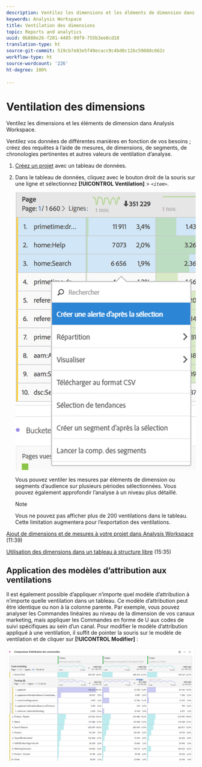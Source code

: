 ```yaml
---
description: Ventilez les dimensions et les éléments de dimension dans Analysis Workspace.
keywords: Analysis Workspace
title: Ventilation des dimensions
topic: Reports and analytics
uuid: 0b888e26-f201-4405-99f9-755b3ee6cd18
translation-type: ht
source-git-commit: 519cb7e83e5f49ecacc9c4bd0c12bc59088c662c
workflow-type: ht
source-wordcount: '226'
ht-degree: 100%

---
```



# Ventilation des dimensions

Ventilez les dimensions et les éléments de dimension dans Analysis Workspace.

Ventilez vos données de différentes manières en fonction de vos besoins ; créez des requêtes à l’aide de mesures, de dimensions, de segments, de chronologies pertinentes et autres valeurs de ventilation d’analyse.

1. [Créez un projet](/help/analyze/analysis-workspace/home.md) avec un tableau de données.
1. Dans le tableau de données, cliquez avec le bouton droit de la souris sur une ligne et sélectionnez **[!UICONTROL Ventilation]** > *`<item>`*.

   ![Résultat de l’étape](assets/fa_data_table_actions.png)

   Vous pouvez ventiler les mesures par éléments de dimension ou segments d’audience sur plusieurs périodes sélectionnées. Vous pouvez également approfondir l’analyse à un niveau plus détaillé.

   >[!NOTE]
   >
   >Vous ne pouvez pas afficher plus de 200 ventilations dans le tableau. Cette limitation augmentera pour l’exportation des ventilations.

[Ajout de dimensions et de mesures à votre projet dans Analysis Workspace](https://docs.adobe.com/content/help/en/analytics-learn/tutorials/analysis-workspace/metrics/adding-dimensions-and-metrics-to-your-project-in-analysis-workspace.html) (11:39)

[Utilisation des dimensions dans un tableau à structure libre](https://docs.adobe.com/content/help/en/analytics-learn/tutorials/analysis-workspace/building-freeform-tables/working-with-dimensions-in-a-freeform-table.html) (15:35)

## Application des modèles d’attribution aux ventilations

Il est également possible d’appliquer n’importe quel modèle d’attribution à n’importe quelle ventilation dans un tableau. Ce modèle d’attribution peut être identique ou non à la colonne parente. Par exemple, vous pouvez analyser les Commandes linéaires au niveau de la dimension de vos canaux marketing, mais appliquer les Commandes en forme de U aux codes de suivi spécifiques au sein d’un canal. Pour modifier le modèle d’attribution appliqué à une ventilation, il suffit de pointer la souris sur le modèle de ventilation et de cliquer sur **[!UICONTROL Modifier]** :

![Paramètres de ventilation](assets/breakdown_settings.png)
